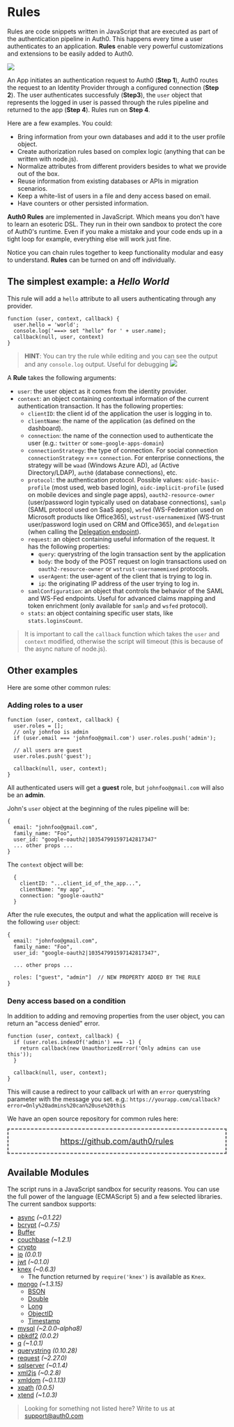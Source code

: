 # Rules

Rules are code snippets written in JavaScript that are executed as part of the authentication pipeline in Auth0. This happens every time a user authenticates to an application. __Rules__ enable very powerful customizations and extensions to be easily added to Auth0.

![](https://docs.google.com/drawings/d/16W_hTS_u2CeDFXkD2PlfituFl7b74EQ6HE_XYn3TdD0/pub?w=891&amp;h=283)

An App initiates an authentication request to Auth0 (__Step 1__), Auth0 routes the request to an Identity Provider through a configured connection (__Step 2__). The user authenticates successfuly (__Step3__), the `user` object that represents the logged in user is passed through the rules pipeline and returned to the app (__Step 4__). Rules run on __Step 4__.

Here are a few examples. You could:

* Bring information from your own databases and add it to the user profile object.
* Create authorization rules based on complex logic (anything that can be written with node.js).
* Normalize attributes from different providers besides to what we provide out of the box.
* Reuse information from existing databases or APIs in migration scenarios.
* Keep a white-list of users in a file and deny access based on email.
* Have counters or other persisted information.

__Auth0 Rules__ are implemented in JavaScript. Which means you don't have to learn an esoteric DSL. They run in their own sandbox to protect the core of Auth0's runtime. Even if you make a mistake and your code ends up in a tight loop for example, everything else will work just fine.

Notice you can chain rules together to keep functionality modular and easy to understand. __Rules__ can be turned on and off individually.

## The simplest example: a _Hello World_

This rule will add a `hello` attribute to all users authenticating through any provider.

    function (user, context, callback) {
      user.hello = 'world';
      console.log('===> set "hello" for ' + user.name);
      callback(null, user, context)
    }

> **HINT**: You can try the rule while editing and you can see the output and any `console.log` output. Useful for debugging ![](img/rules.png)

A __Rule__ takes the following arguments:

* `user`: the user object as it comes from the identity provider.
* `context`: an object containing contextual information of the current authentication transaction. It has the following properties:
  * `clientID`: the client id of the application the user is logging in to.
  * `clientName`: the name of the application (as defined on the dashboard).
  * `connection`: the name of the connection used to authenticate the user (e.g.: `twitter` or `some-google-apps-domain`)
  * `connectionStrategy`: the type of connection. For social connection `connectionStrategy` === `connection`. For enterprise connections, the strategy will be `waad` (Windows Azure AD), `ad` (Active Directory/LDAP), `auth0` (database connections), etc.
  * `protocol`: the authentication protocol. Possible values: `oidc-basic-profile` (most used, web based login), `oidc-implicit-profile` (used on mobile devices and single page apps), `oauth2-resource-owner` (user/password login typically used on database connections), `samlp` (SAML protocol used on SaaS apps), `wsfed` (WS-Federation used on Microsoft products like Office365), `wstrust-usernamemixed` (WS-trust user/password login used on CRM and Office365), and `delegation` (when calling the [Delegation endpoint](https://docs.auth0.com/auth-api#delegated)).
  * `request`: an object containing useful information of the request. It has the following properties:
    * `query`: querystring of the login transaction sent by the application
    * `body`: the body of the POST request on login transactions used on `oauth2-resource-owner` or `wstrust-usernamemixed` protocols.
    * `userAgent`: the user-agent of the client that is trying to log in.
    * `ip`: the originating IP address of the user trying to log in.
  * `samlConfiguration`: an object that controls the behavior of the SAML and WS-Fed endpoints. Useful for advanced claims mapping and token enrichment (only available for `samlp` and `wsfed` protocol).
  * `stats`: an object containing specific user stats, like `stats.loginsCount`.
  

> It is important to call the `callback` function which takes the `user` and `context` modified, otherwise the script will timeout (this is because of the async nature of node.js).

## Other examples

Here are some other common rules:

### Adding roles to a user

    function (user, context, callback) {
      user.roles = [];
      // only johnfoo is admin
      if (user.email === 'johnfoo@gmail.com') user.roles.push('admin');

      // all users are guest
      user.roles.push('guest');

      callback(null, user, context);
    }

All authenticated users will get a __guest__ role, but `johnfoo@gmail.com` will also be an __admin__.

John's `user` object at the beginning of the rules pipeline will be:

    {
      email: "johnfoo@gmail.com",
      family_name: "Foo",
      user_id: "google-oauth2|103547991597142817347"
      ... other props ...
    }

The `context` object will be:

      {
        clientID: "...client_id_of_the_app...",
        clientName: "my app",
        connection: "google-oauth2"
      }

After the rule executes, the output and what the application will receive is the following `user` object:

    {
      email: "johnfoo@gmail.com",
      family_name: "Foo",
      user_id: "google-oauth2|103547991597142817347",

      ... other props ...

      roles: ["guest", "admin"]  // NEW PROPERTY ADDED BY THE RULE
    }

### Deny access based on a condition

In addition to adding and removing properties from the user object, you can return an "access denied" error.

    function (user, context, callback) {
      if (user.roles.indexOf('admin') === -1) {
        return callback(new UnauthorizedError('Only admins can use this'));
      }

      callback(null, user, context);
    }


This will cause a redirect to your callback url with an `error` querystring parameter with the message you set. e.g.: `https://yourapp.com/callback?error=Only%20admins%20can%20use%20this`

We have an open source repository for common rules here: 

<div style="font-size: 18px;border: 3px dashed #767677;padding: 16px;text-align: center;background-color: #FCFCFC;"><a target="_blank" href="https://github.com/auth0/rules">https://github.com/auth0/rules</a></div>

## Available Modules

The script runs in a JavaScript sandbox for security reasons. You can use the full power of the language (ECMAScript 5) and a few selected libraries. The current sandbox supports:

* [async](https://github.com/caolan/async) _(~0.1.22)_
* [bcrypt](https://github.com/ncb000gt/node.bcrypt.js) _(~0.7.5)_
* [Buffer](http://nodejs.org/docs/v0.10.24/api/buffer.html)
* [couchbase](https://github.com/couchbase/couchnode) _(~1.2.1)_
* [crypto](http://nodejs.org/docs/v0.10.24/api/crypto.html)
* [ip](https://github.com/keverw/range_check) _(0.0.1)_
* [jwt](https://github.com/auth0/node-jsonwebtoken) _(~0.1.0)_
* [knex](http://knexjs.org) _(~0.6.3)_
  * The function returned by `require('knex')` is available as `Knex`.
* [mongo](https://github.com/mongodb/node-mongodb-native) _(~1.3.15)_
  * [BSON](http://mongodb.github.io/node-mongodb-native/api-bson-generated/bson.html)
  * [Double](http://mongodb.github.io/node-mongodb-native/api-bson-generated/double.html)
  * [Long](http://mongodb.github.io/node-mongodb-native/api-bson-generated/long.html)
  * [ObjectID](http://mongodb.github.io/node-mongodb-native/api-bson-generated/objectid.html)
  * [Timestamp](http://mongodb.github.io/node-mongodb-native/api-bson-generated/timestamp.html)
* [mysql](https://github.com/felixge/node-mysql) _(~2.0.0-alpha8)_
* [pbkdf2](https://github.com/davidmurdoch/easy-pbkdf2) _(0.0.2)_
* [q](https://github.com/kriskowal/q) _(~1.0.1)_
* [querystring](http://nodejs.org/api/querystring.html) _(0.10.28)_
* [request](https://github.com/mikeal/request) _(~2.27.0)_
* [sqlserver](https://github.com/pekim/tedious) _(~0.1.4)_
* [xml2js](https://github.com/Leonidas-from-XIV/node-xml2js) _(~0.2.8)_
* [xmldom](https://github.com/jindw/xmldom) _(~0.1.13)_
* [xpath](https://github.com/goto100/xpath) _(0.0.5)_
* [xtend](https://github.com/Raynos/xtend) _(~1.0.3)_

> Looking for something not listed here? Write to us at [support@auth0.com](mailto:support@auth0.com)
